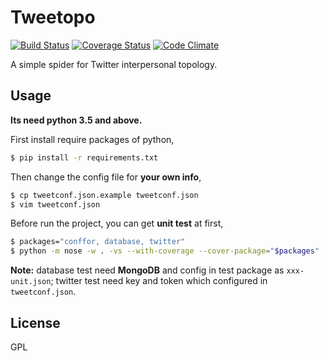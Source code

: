 # Tweetopo

[![Build Status](https://api.travis-ci.org/zthxxx/tweetopo.png?branch=master)](https://travis-ci.org/zthxxx/tweetopo)
[![Coverage Status](https://coveralls.io/repos/github/zthxxx/tweetopo/badge.svg?branch=master)](https://coveralls.io/github/zthxxx/tweetopo?branch=master)
[![Code Climate](https://codeclimate.com/github/zthxxx/tweetopo/badges/gpa.svg)](https://codeclimate.com/github/zthxxx/tweetopo)

A simple spider for Twitter interpersonal topology.



## Usage

**Its need python 3.5 and above.**

First install require packages of python,

```bash
$ pip install -r requirements.txt
```

Then change the config file for **your own info**,

```bash
$ cp tweetconf.json.example tweetconf.json
$ vim tweetconf.json
```

Before run the project, you can get **unit test** at first,

```bash
$ packages="conffor, database, twitter"
$ python -m nose -w . -vs --with-coverage --cover-package="$packages"
```

**Note:** database test need **MongoDB** and config in test package as `xxx-unit.json`; twitter test need key and token which configured in `tweetconf.json`.

## License

GPL